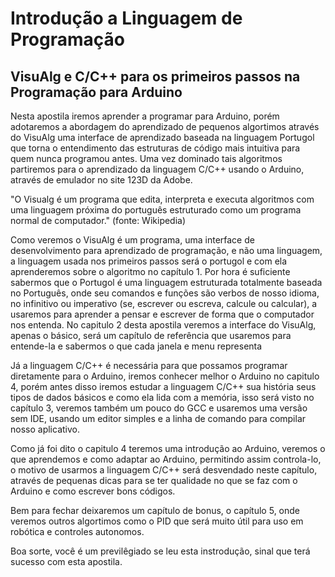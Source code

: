 # Introdução a Linguagem de Programação
## VisuAlg e C/C++ para os primeiros passos na Programação para Arduino
Nesta apostila iremos aprender a programar para Arduino, porém adotaremos a abordagem do aprendizado de pequenos algortimos através do VisuAlg uma interface de aprendizado baseada na linguagem Portugol que torna o entendimento das estruturas de código mais intuitiva para quem nunca programou antes. Uma vez dominado tais algoritmos partiremos para o aprendizado da linguagem C/C++ usando o Arduino, através de emulador no site 123D da Adobe.

"O Visualg é um programa que edita, interpreta e executa algoritmos com uma linguagem próxima do português estruturado como um programa normal de computador." (fonte: Wikipedia)

Como veremos o VisuAlg é um programa, uma interface de desenvolvimento para aprendizado de programação, e não uma linguagem, a linguagem usada nos primeiros passos será o portugol e com ela aprenderemos sobre o algoritmo no capítulo 1. Por hora é suficiente sabermos que o Portugol é uma linguagem estruturada totalmente baseada no Português, onde seu comandos e funções são verbos de nosso idioma, no infinitivo ou imperativo (se, escrever ou escreva, calcule ou calcular), a usaremos para aprender a pensar e escrever de forma que o computador nos entenda. No capitulo 2 desta apostila veremos a interface do VisuAlg, apenas o básico, será  um capítulo de referência que usaremos para entende-la e sabermos o que cada janela e menu representa

Já a linguagem C/C++ é necessária para que possamos programar diretamente para o Arduino, iremos conhecer melhor o Arduino no capitulo 4, porém antes disso iremos estudar a linguagem C/C++ sua história seus tipos de dados básicos e como ela lida com a memória, isso será visto no capítulo 3, veremos também um pouco do GCC e usaremos uma versão sem IDE, usando um editor simples e a linha de comando para compilar nosso aplicativo.

Como já foi dito o capitulo 4 teremos uma introdução ao Arduino, veremos o que aprendemos e como adaptar ao Arduino, permitindo assim controla-lo, o motivo de usarmos a linguagem C/C++ será desvendado neste capítulo, através de pequenas dicas para se ter qualidade no que se faz com o Arduino e como escrever bons códigos.

Bem para fechar deixaremos um capítulo de bonus, o capítulo 5, onde veremos outros algortimos como o PID que será muito útil para uso em robótica e controles autonomos.

Boa sorte, você é um previlêgiado se leu esta instrodução, sinal que terá sucesso com esta apostila.
